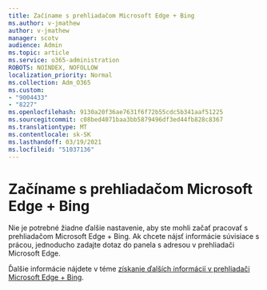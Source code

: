 ```yaml
---
title: Začíname s prehliadačom Microsoft Edge + Bing
ms.author: v-jmathew
author: v-jmathew
manager: scotv
audience: Admin
ms.topic: article
ms.service: o365-administration
ROBOTS: NOINDEX, NOFOLLOW
localization_priority: Normal
ms.collection: Adm_O365
ms.custom:
- "9004433"
- "8227"
ms.openlocfilehash: 9130a20f36ae7631f6f72b55cdc5b341aaf51225
ms.sourcegitcommit: c08bed4071baa3bb5879496df3ed44fb828c8367
ms.translationtype: MT
ms.contentlocale: sk-SK
ms.lasthandoff: 03/19/2021
ms.locfileid: "51037136"
---
```

# <a name="get-started-with-microsoft-edge--bing"></a>Začíname s prehliadačom Microsoft Edge + Bing

Nie je potrebné žiadne ďalšie nastavenie, aby ste mohli začať pracovať s prehliadačom Microsoft Edge + Bing. Ak chcete nájsť informácie súvisiace s prácou, jednoducho zadajte dotaz do panela s adresou v prehliadači Microsoft Edge.

Ďalšie informácie nájdete v téme [získanie ďalších informácií v prehliadači Microsoft Edge + Bing](https://go.microsoft.com/fwlink/?linkid=2152963).
